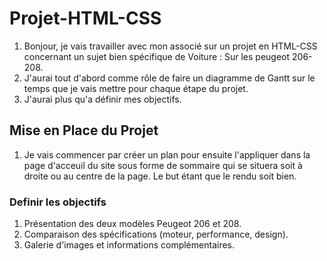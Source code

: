 # Projet-HTML-CSS
1) Bonjour, je vais travailler avec mon associé sur un projet en HTML-CSS concernant un sujet bien spécifique de Voiture : Sur les peugeot 206-208.
2) J'aurai tout d'abord comme rôle de faire un diagramme de Gantt sur le temps que je vais mettre pour chaque étape du projet.
3) J'aurai plus qu'a définir mes objectifs.

## Mise en Place du Projet
1) Je vais commencer par créer un plan pour ensuite l'appliquer dans la page d'acceuil du site sous forme de sommaire qui se situera soit à droite ou au centre de la page. Le but étant que le rendu soit bien.

### Definir les objectifs
1) Présentation des deux modèles Peugeot 206 et 208.
2) Comparaison des spécifications (moteur, performance, design).
3) Galerie d'images et informations complémentaires.
